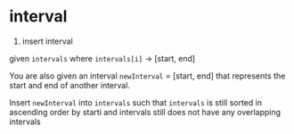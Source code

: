 # interval

1. insert interval

given `intervals` where `intervals[i]` -> [start, end]

You are also given an interval `newInterval` = [start, end] that represents the start and end of another interval.

Insert `newInterval` into `intervals` such that `intervals` is still sorted in ascending order by starti and intervals still does not have any overlapping intervals
